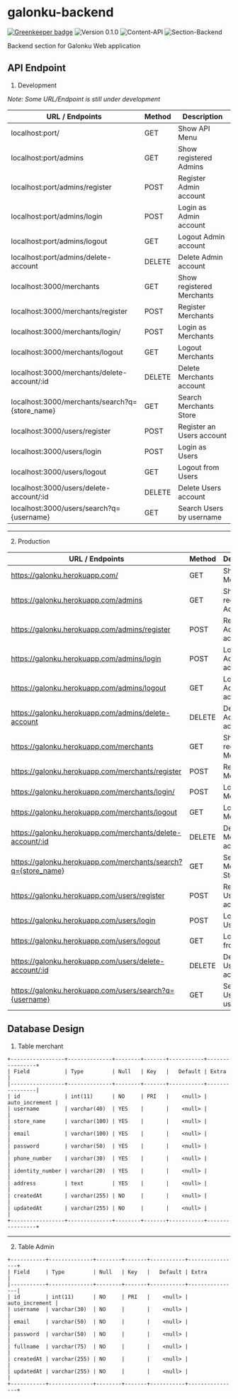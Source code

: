 # galonku-backend

[![Greenkeeper badge](https://badges.greenkeeper.io/andromedaorg/galonku-backend.svg)](https://greenkeeper.io/)
![Version 0.1.0](https://img.shields.io/badge/version-0.1.0-yellowgreen.svg)
![Content-API](https://img.shields.io/badge/content-API-green.svg)
![Section-Backend](https://img.shields.io/badge/section-backend-lightgrey.svg)

Backend section for Galonku Web application

## API Endpoint

1. Development

*Note: Some URL/Endpoint is still under development*

| URL / Endpoints   | Method | Description                  |
|-------------------|--------|------------------------------|
|localhost:port/    |   GET  | Show API Menu                |
|localhost:port/admins    |   GET |   Show registered Admins   |
|localhost:port/admins/register    |   POST  | Register Admin account    |
|localhost:port/admins/login    |   POST    | Login as Admin account|
|localhost:port/admins/logout   |   GET | Logout Admin account|
|localhost:port/admins/delete-account   | DELETE    | Delete Admin account
|localhost:3000/merchants   | GET   |   Show registered Merchants|
|localhost:3000/merchants/register  |   POST    |   Register Merchants|
|localhost:3000/merchants/login/    |   POST    |   Login as Merchants|
|localhost:3000/merchants/logout    |   GET |   Logout Merchants|
|localhost:3000/merchants/delete-account/:id    |   DELETE  |   Delete Merchants account|
|localhost:3000/merchants/search?q={store_name}   |   GET   |   Search Merchants Store|
|localhost:3000/users/register  |   POST |   Register an Users account|
|localhost:3000/users/login |   POST    |   Login as Users|
|localhost:3000/users/logout    |   GET |   Logout from Users|
|localhost:3000/users/delete-account/:id    |   DELETE  |   Delete Users account|
|localhost:3000/users/search?q={username}   |   GET |   Search Users by username|
---

2. Production

| URL / Endpoints   | Method | Description                  |
|-------------------|--------|------------------------------|
|https://galonku.herokuapp.com/    |   GET  | Show API Menu                |
|https://galonku.herokuapp.com/admins    |   GET |   Show registered Admins   |
|https://galonku.herokuapp.com/admins/register    |   POST  | Register Admin account    |
|https://galonku.herokuapp.com/admins/login    |   POST    | Login as Admin account|
|https://galonku.herokuapp.com/admins/logout   |   GET | Logout Admin account|
|https://galonku.herokuapp.com/admins/delete-account   | DELETE    | Delete Admin account
|https://galonku.herokuapp.com/merchants   | GET   |   Show registered Merchants|
|https://galonku.herokuapp.com/merchants/register  |   POST    |   Register Merchants|
|https://galonku.herokuapp.com/merchants/login/    |   POST    |   Login as Merchants|
|https://galonku.herokuapp.com/merchants/logout    |   GET |   Logout Merchants|
|https://galonku.herokuapp.com/merchants/delete-account/:id    |   DELETE  |   Delete Merchants account|
|https://galonku.herokuapp.com/merchants/search?q={store_name}   |   GET   |   Search Merchants Store|
|https://galonku.herokuapp.com/users/register  |   POST |   Register an Users account|
|https://galonku.herokuapp.com/users/login |   POST    |   Login as Users|
|https://galonku.herokuapp.com/users/logout    |   GET |   Logout from Users|
|https://galonku.herokuapp.com/users/delete-account/:id    |   DELETE  |   Delete Users account|
|https://galonku.herokuapp.com/users/search?q={username}   |   GET |   Search Users by username|

## Database Design

1. Table merchant

```
+-----------------+--------------+--------+-------+-----------+----------------+
| Field           | Type         | Null   | Key   |   Default | Extra          |
|-----------------+--------------+--------+-------+-----------+----------------|
| id              | int(11)      | NO     | PRI   |    <null> | auto_increment |
| username        | varchar(40)  | YES    |       |    <null> |                |
| store_name      | varchar(100) | YES    |       |    <null> |                |
| email           | varchar(100) | YES    |       |    <null> |                |
| password        | varchar(50)  | YES    |       |    <null> |                |
| phone_number    | varchar(30)  | YES    |       |    <null> |                |
| identity_number | varchar(20)  | YES    |       |    <null> |                |
| address         | text         | YES    |       |    <null> |                |
| createdAt       | varchar(255) | NO     |       |    <null> |                |
| updatedAt       | varchar(255) | NO     |       |    <null> |                |
+-----------------+--------------+--------+-------+-----------+----------------+
```

---

2. Table Admin

```
+-----------+--------------+--------+-------+-----------+----------------+
| Field     | Type         | Null   | Key   |   Default | Extra          |
|-----------+--------------+--------+-------+-----------+----------------|
| id        | int(11)      | NO     | PRI   |    <null> | auto_increment |
| username  | varchar(30)  | NO     |       |    <null> |                |
| email     | varchar(50)  | NO     |       |    <null> |                |
| password  | varchar(50)  | NO     |       |    <null> |                |
| fullname  | varchar(75)  | NO     |       |    <null> |                |
| createdAt | varchar(255) | NO     |       |    <null> |                |
| updatedAt | varchar(255) | NO     |       |    <null> |                |
+-----------+--------------+--------+-------+-----------+----------------+

```
